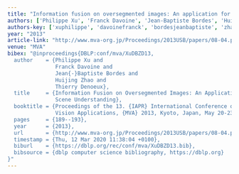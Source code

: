 ```yaml
---
title: "Information fusion on oversegmented images: An application for urban scene understanding"
authors: ['Philippe Xu', 'Franck Davoine', 'Jean-Baptiste Bordes', 'Huijing Zhao', 'Thierry Denoeux']
authors-key: ['xuphilippe', 'davoinefranck', 'bordesjeanbaptiste', 'zhaohuijing', 'denoeuxthierry']
year: "2013"
article-link: "http://www.mva-org.jp/Proceedings/2013USB/papers/08-04.pdf"
venue: "MVA"
bibex: "@inproceedings{DBLP:conf/mva/XuDBZD13,
  author    = {Philippe Xu and
               Franck Davoine and
               Jean{-}Baptiste Bordes and
               Huijing Zhao and
               Thierry Denoeux},
  title     = {Information Fusion on Oversegmented Images: An Application for Urban
               Scene Understanding},
  booktitle = {Proceedings of the 13. {IAPR} International Conference on Machine
               Vision Applications, {MVA} 2013, Kyoto, Japan, May 20-23, 2013},
  pages     = {189--193},
  year      = {2013},
  url       = {http://www.mva-org.jp/Proceedings/2013USB/papers/08-04.pdf},
  timestamp = {Thu, 12 Mar 2020 11:38:04 +0100},
  biburl    = {https://dblp.org/rec/conf/mva/XuDBZD13.bib},
  bibsource = {dblp computer science bibliography, https://dblp.org}
}"
---
```

